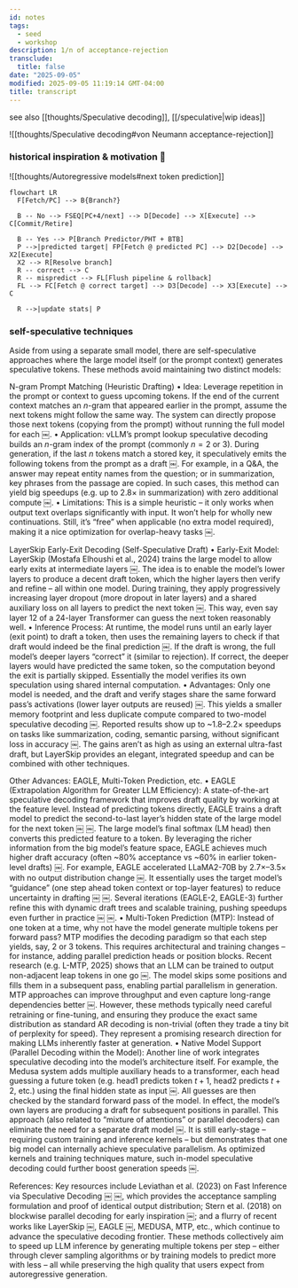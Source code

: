 ```yaml
---
id: notes
tags:
  - seed
  - workshop
description: 1/n of acceptance-rejection
transclude:
  title: false
date: "2025-09-05"
modified: 2025-09-05 11:19:14 GMT-04:00
title: transcript
---
```


see also [[thoughts/Speculative decoding]], [[/speculative|wip ideas]]

![[thoughts/Speculative decoding#von Neumann acceptance-rejection]]

### historical inspiration & motivation 🚀

![[thoughts/Autoregressive models#next token prediction]]

```mermaid
flowchart LR
  F[Fetch/PC] --> B{Branch?}

  B -- No --> FSEQ[PC+4/next] --> D[Decode] --> X[Execute] --> C[Commit/Retire]

  B -- Yes --> P[Branch Predictor/PHT + BTB]
  P -->|predicted target| FP[Fetch @ predicted PC] --> D2[Decode] --> X2[Execute]
  X2 --> R[Resolve branch]
  R -- correct --> C
  R -- mispredict --> FL[Flush pipeline & rollback]
  FL --> FC[Fetch @ correct target] --> D3[Decode] --> X3[Execute] --> C

  R -->|update stats| P
```

### self-speculative techniques

Aside from using a separate small model, there are self-speculative approaches where the large model itself (or the prompt context) generates speculative tokens. These methods avoid maintaining two distinct models:

N-gram Prompt Matching (Heuristic Drafting)
• Idea: Leverage repetition in the prompt or context to guess upcoming tokens. If the end of the current context matches an $n$-gram that appeared earlier in the prompt, assume the next tokens might follow the same way. The system can directly propose those next tokens (copying from the prompt) without running the full model for each ￼.
• Application: vLLM’s prompt lookup speculative decoding builds an $n$-gram index of the prompt (commonly $n=2$ or 3). During generation, if the last $n$ tokens match a stored key, it speculatively emits the following tokens from the prompt as a draft ￼. For example, in a Q&A, the answer may repeat entity names from the question; or in summarization, key phrases from the passage are copied. In such cases, this method can yield big speedups (e.g. up to 2.8× in summarization) with zero additional compute ￼.
• Limitations: This is a simple heuristic – it only works when output text overlaps significantly with input. It won’t help for wholly new continuations. Still, it’s “free” when applicable (no extra model required), making it a nice optimization for overlap-heavy tasks ￼.

LayerSkip Early-Exit Decoding (Self-Speculative Draft)
• Early-Exit Model: LayerSkip (Mostafa Elhoushi et al., 2024) trains the large model to allow early exits at intermediate layers ￼. The idea is to enable the model’s lower layers to produce a decent draft token, which the higher layers then verify and refine – all within one model. During training, they apply progressively increasing layer dropout (more dropout in later layers) and a shared auxiliary loss on all layers to predict the next token ￼. This way, even say layer 12 of a 24-layer Transformer can guess the next token reasonably well.
• Inference Process: At runtime, the model runs until an early layer (exit point) to draft a token, then uses the remaining layers to check if that draft would indeed be the final prediction ￼. If the draft is wrong, the full model’s deeper layers “correct” it (similar to rejection). If correct, the deeper layers would have predicted the same token, so the computation beyond the exit is partially skipped. Essentially the model verifies its own speculation using shared internal computation.
• Advantages: Only one model is needed, and the draft and verify stages share the same forward pass’s activations (lower layer outputs are reused) ￼. This yields a smaller memory footprint and less duplicate compute compared to two-model speculative decoding ￼. Reported results show up to ~1.8–2.2× speedups on tasks like summarization, coding, semantic parsing, without significant loss in accuracy ￼. The gains aren’t as high as using an external ultra-fast draft, but LayerSkip provides an elegant, integrated speedup and can be combined with other techniques.

Other Advances: EAGLE, Multi-Token Prediction, etc.
• EAGLE (Extrapolation Algorithm for Greater LLM Efficiency): A state-of-the-art speculative decoding framework that improves draft quality by working at the feature level. Instead of predicting tokens directly, EAGLE trains a draft model to predict the second-to-last layer’s hidden state of the large model for the next token ￼ ￼. The large model’s final softmax (LM head) then converts this predicted feature to a token. By leveraging the richer information from the big model’s feature space, EAGLE achieves much higher draft accuracy (often ~80% acceptance vs ~60% in earlier token-level drafts) ￼. For example, EAGLE accelerated LLaMA2-70B by 2.7×–3.5× with no output distribution change ￼. It essentially uses the target model’s “guidance” (one step ahead token context or top-layer features) to reduce uncertainty in drafting ￼ ￼. Several iterations (EAGLE-2, EAGLE-3) further refine this with dynamic draft trees and scalable training, pushing speedups even further in practice ￼ ￼.
• Multi-Token Prediction (MTP): Instead of one token at a time, why not have the model generate multiple tokens per forward pass? MTP modifies the decoding paradigm so that each step yields, say, 2 or 3 tokens. This requires architectural and training changes – for instance, adding parallel prediction heads or position blocks. Recent research (e.g. L-MTP, 2025) shows that an LLM can be trained to output non-adjacent leap tokens in one go ￼. The model skips some positions and fills them in a subsequent pass, enabling partial parallelism in generation. MTP approaches can improve throughput and even capture long-range dependencies better ￼. However, these methods typically need careful retraining or fine-tuning, and ensuring they produce the exact same distribution as standard AR decoding is non-trivial (often they trade a tiny bit of perplexity for speed). They represent a promising research direction for making LLMs inherently faster at generation.
• Native Model Support (Parallel Decoding within the Model): Another line of work integrates speculative decoding into the model’s architecture itself. For example, the Medusa system adds multiple auxiliary heads to a transformer, each head guessing a future token (e.g. head1 predicts token $t+1$, head2 predicts $t+2$, etc.) using the final hidden state as input ￼. All guesses are then checked by the standard forward pass of the model. In effect, the model’s own layers are producing a draft for subsequent positions in parallel. This approach (also related to “mixture of attentions” or parallel decoders) can eliminate the need for a separate draft model ￼. It is still early-stage – requiring custom training and inference kernels – but demonstrates that one big model can internally achieve speculative parallelism. As optimized kernels and training techniques mature, such in-model speculative decoding could further boost generation speeds ￼.

References: Key resources include Leviathan et al. (2023) on Fast Inference via Speculative Decoding ￼ ￼, which provides the acceptance sampling formulation and proof of identical output distribution; Stern et al. (2018) on blockwise parallel decoding for early inspiration ￼; and a flurry of recent works like LayerSkip ￼, EAGLE ￼, MEDUSA, MTP, etc., which continue to advance the speculative decoding frontier. These methods collectively aim to speed up LLM inference by generating multiple tokens per step – either through clever sampling algorithms or by training models to predict more with less – all while preserving the high quality that users expect from autoregressive generation.
